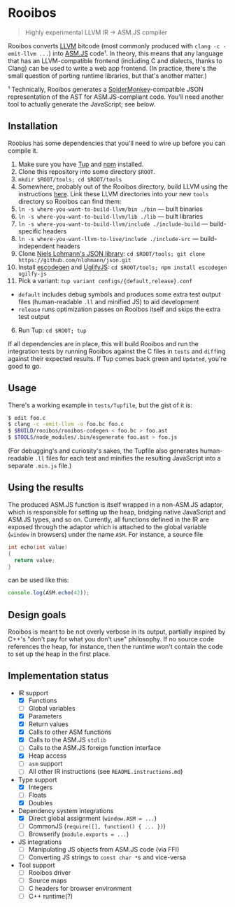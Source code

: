 # Rooibos
> Highly experimental LLVM IR → ASM.JS compiler

Rooibos converts [LLVM](http://llvm.org/) bitcode (most commonly produced with `clang -c -emit-llvm ...`) into [ASM.JS](http://asmjs.org/) code¹. In theory, this means that any language that has an LLVM-compatible frontend (including C and dialects, thanks to Clang) can be used to write a web app frontend. (In practice, there's the small question of porting runtime libraries, but that's another matter.)

¹ Technically, Rooibos generates a [SpiderMonkey](https://developer.mozilla.org/en-US/docs/Mozilla/Projects/SpiderMonkey/Parser_API)-compatible JSON representation of the AST for ASM.JS-compliant code. You'll need another tool to actually generate the JavaScript; see below.

## Installation

Roobius has some dependencies that you'll need to wire up before you can compile it.

1. Make sure you have [Tup](http://gittup.org/tup/) and [npm](https://www.npmjs.com/) installed.
1. Clone this repository into some directory `$ROOT`.
2. `mkdir $ROOT/tools; cd $ROOT/tools`
3. Somewhere, probably out of the Rooibos directory, build LLVM using the instructions [here](http://llvm.org/docs/GettingStarted.html#getting-started-quickly-a-summary). Link these LLVM directories into your new `tools` directory so Rooibos can find them:
  1. `ln -s where-you-want-to-build-llvm/bin ./bin` — built binaries
  2. `ln -s where-you-want-to-build-llvm/lib ./lib` — built libraries
  3. `ln -s where-you-want-to-build-llvm/include ./include-build` — build-specific headers
  4. `ln -s where-you-want-llvm-to-live/include ./include-src` — build-independent headers
4. Clone [Niels Lohmann's JSON library](https://github.com/nlohmann/json): `cd $ROOT/tools; git clone https://github.com/nlohmann/json.git`
5. Install [escodegen](https://github.com/estools/escodegen) and [UglifyJS](https://github.com/mishoo/UglifyJS): `cd $ROOT/tools; npm install escodegen ugilfy-js`
6. Pick a variant: `tup variant configs/{default,release}.conf`
  * `default` includes debug symbols and produces some extra test output files (human-readable `.ll` and minified JS) to aid development
  * `release` runs optimization passes on Rooibos itself and skips the extra test output
6. Run Tup: `cd $ROOT; tup`

If all dependencies are in place, this will build Rooibos and run the integration tests by running Rooibos against the C files in `tests` and `diff`ing against their expected results. If Tup comes back green and `Updated`, you're good to go.

## Usage

There's a working example in `tests/Tupfile`, but the gist of it is:

```bash
$ edit foo.c
$ clang -c -emit-llvm -o foo.bc foo.c
$ $BUILD/rooibos/rooibos-codegen < foo.bc > foo.ast
$ $TOOLS/node_modules/.bin/esgenerate foo.ast > foo.js
```

(For debugging's and curiosity's sakes, the Tupfile also generates human-readable `.ll` files for each test and minifies the resulting JavaScript into a separate `.min.js` file.)

## Using the results

The produced ASM.JS function is itself wrapped in a non-ASM.JS adaptor, which is responsible for setting up the heap, bridging native JavaScript and ASM.JS types, and so on. Currently, all functions defined in the IR are exposed through the adaptor which is attached to the global variable (`window` in browsers) under the name `ASM`. For instance, a source file

```c
int echo(int value)
{
  return value;
}
```

can be used like this:

```js
console.log(ASM.echo(42));
```

## Design goals

Rooibos is meant to be not overly verbose in its output, partially inspired by C++'s "don't pay for what you don't use" philosophy. If no source code references the heap, for instance, then the runtime won't contain the code to set up the heap in the first place.

## Implementation status

* IR support
  * [X] Functions
  * [ ] Global variables
  * [X] Parameters
  * [X] Return values
  * [X] Calls to other ASM functions
  * [X] Calls to the ASM.JS `stdlib`
  * [ ] Calls to the ASM.JS foreign function interface
  * [X] Heap access
  * [ ] `asm` support
  * [ ] All other IR instructions (see `README.instructions.md`)
* Type support
  * [X] Integers
  * [ ] Floats
  * [X] Doubles
* Dependency system integrations
  * [X] Direct global assignment (`window.ASM = ...`)
  * [ ] CommonJS (`require([], function() { ... })`)
  * [ ] Browserify (`module.exports = ...`)
* JS integrations
  * [ ] Manipulating JS objects from ASM.JS code (via FFI)
  * [ ] Converting JS strings to `const char *`s and vice-versa
* Tool support
  * [ ] Rooibos driver
  * [ ] Source maps
  * [ ] C headers for browser environment
  * [ ] C++ runtime(?)
